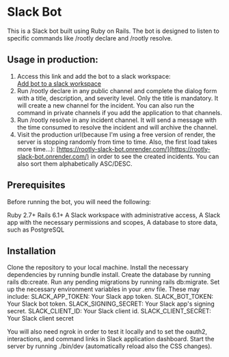 # Slack Bot
This is a Slack bot built using Ruby on Rails. The bot is designed to listen to specific commands like /rootly declare and /rootly resolve.

## Usage in production:
1. Access this link and add the bot to a slack workspace:  
[Add bot to a slack workspace](https://slack.com/oauth/v2/authorize?client_id=5240890931682.5253551678529&scope=channels:join,channels:manage,channels:read,channels:write.invites,chat:write,chat:write.public,commands,groups:read,groups:write,im:read,im:write,users:read,users:read.email,groups:history&user_scope=)
2. Run /rootly declare in any public channel and complete the dialog form with a title, description, and severity level. Only the title is mandatory. It will create a new channel for the incident. You can also run the command in private channels if you add the application to that channels.
3. Run /rootly resolve in any incident channel. It will send a message with the time consumed to resolve the incident and will archive the channel.
4. Visit the production url(because I'm using a free version of render, the server is stopping randomly from time to time. Also, the first load takes more time...): [https://rootly-slack-bot.onrender.com/](https://rootly-slack-bot.onrender.com/) in order to see the created incidents. You can also sort them alphabetically ASC/DESC.



## Prerequisites
Before running the bot, you will need the following:

Ruby 2.7+
Rails 6.1+
A Slack workspace with administrative access,
A Slack app with the necessary permissions and scopes,
A database to store data, such as PostgreSQL
## Installation
Clone the repository to your local machine.
Install the necessary dependencies by running bundle install.
Create the database by running rails db:create.
Run any pending migrations by running rails db:migrate.
Set up the necessary environment variables in your .env file. These may include:
SLACK_APP_TOKEN: Your Slack app token.
SLACK_BOT_TOKEN: Your Slack bot token.
SLACK_SIGNING_SECRET: Your Slack app's signing secret.
SLACK_CLIENT_ID: Your Slack client id.
SLACK_CLIENT_SECRET: Your Slack client secret

You will also need ngrok in order to test it locally and to set the oauth2, interactions, and command links in Slack application dashboard.
Start the server by running ./bin/dev (automatically reload also the CSS changes).
